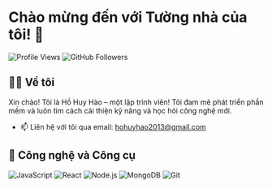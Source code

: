# Chào mừng đến với Tường nhà của tôi! 👋

![Profile Views](https://komarev.com/ghpvc/?username=username&color=brightgreen)
![GitHub Followers](https://img.shields.io/github/followers/username?style=social)

## 👨‍💻 Về tôi
Xin chào! Tôi là Hồ Huy Hào – một lập trình viên! Tôi đam mê phát triển phần mềm và luôn tìm cách cải thiện kỹ năng và học hỏi công nghệ mới.
- 📫 Liên hệ với tôi qua email: hohuyhao2013@gmail.com

## 🔧 Công nghệ và Công cụ

![JavaScript](https://img.shields.io/badge/-JavaScript-333333?style=flat&logo=javascript)
![React](https://img.shields.io/badge/-React-333333?style=flat&logo=react)
![Node.js](https://img.shields.io/badge/-Node.js-333333?style=flat&logo=node.js)
![MongoDB](https://img.shields.io/badge/-MongoDB-333333?style=flat&logo=mongodb)
![Git](https://img.shields.io/badge/-Git-333333?style=flat&logo=git)


